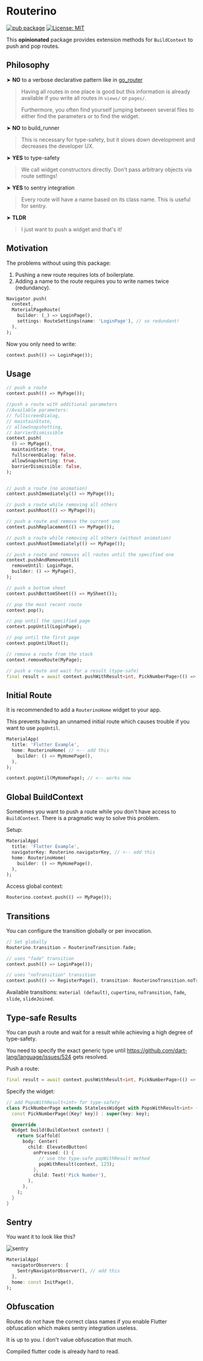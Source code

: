 # Routerino

[![pub package](https://img.shields.io/pub/v/routerino.svg)](https://pub.dev/packages/routerino)
[![License: MIT](https://img.shields.io/badge/License-MIT-yellow.svg)](https://opensource.org/licenses/MIT)

This **opinionated** package provides extension methods for `BuildContext` to push and pop routes.

## Philosophy

➤ **NO** to a verbose declarative pattern like in [go_router](https://pub.dev/packages/go_router)

> Having all routes in one place is good but this information is already available if you write all routes in `views/` or `pages/`.
> 
> Furthermore, you often find yourself jumping between several files to either find the parameters
> or to find the widget.

➤ **NO** to build_runner

> This is necessary for type-safety, but it slows down development and decreases the developer UX.

➤ **YES** to type-safety

> We call widget constructors directly. Don't pass arbitrary objects via route settings!

➤ **YES** to sentry integration

> Every route will have a name based on its class name. This is useful for sentry.

➤ **TLDR**

> I just want to push a widget and that's it!

## Motivation

The problems without using this package:

1) Pushing a new route requires lots of boilerplate.
2) Adding a name to the route requires you to write names twice (redundancy).

```dart
Navigator.push(
  context,
  MaterialPageRoute(
    builder: (_) => LoginPage(),
    settings: RouteSettings(name: 'LoginPage'), // so redundant!
  ),
);
```

Now you only need to write:

```dart
context.push(() => LoginPage());
```

## Usage

```dart
// push a route
context.push(() => MyPage());

//push a route with additional parameters
//Available parameters: 
// fullscreenDialog, 
// maintainState, 
// allowSnapshotting, 
// barrierDismissible
context.push(
  () => MyPage(), 
  maintainState: true,
  fullscreenDialog: false,
  allowSnapshotting: true,
  barrierDismissible: false,
);


// push a route (no animation)
context.pushImmediately(() => MyPage());

// push a route while removing all others
context.pushRoot(() => MyPage());

// push a route and remove the current one
context.pushReplacement(() => MyPage());

// push a route while removing all others (without animation)
context.pushRootImmediately(() => MyPage());

// push a route and removes all routes until the specified one
context.pushAndRemoveUntil(
  removeUntil: LoginPage,
  builder: () => MyPage(),
);

// push a bottom sheet
context.pushBottomSheet(() => MySheet());

// pop the most recent route
context.pop();

// pop until the specified page
context.popUntil(LoginPage);

// pop until the first page
context.popUntilRoot();

// remove a route from the stack
context.removeRoute(MyPage);

// push a route and wait for a result (type-safe)
final result = await context.pushWithResult<int, PickNumberPage>(() => PickNumberPage());
```

## Initial Route

It is recommended to add a `RouterinoHome` widget to your app.

This prevents having an unnamed initial route which causes trouble if you want to use `popUntil`.

```dart
MaterialApp(
  title: 'Flutter Example',
  home: RouterinoHome( // <-- add this
    builder: () => MyHomePage(),
  ),
);

context.popUntil(MyHomePage); // <-- works now
```

## Global BuildContext

Sometimes you want to push a route while you don't have access to `BuildContext`. There is a pragmatic way to solve this problem.

Setup:
```dart
MaterialApp(
  title: 'Flutter Example',
  navigatorKey: Routerino.navigatorKey, // <-- add this
  home: RouterinoHome(
    builder: () => MyHomePage(),
  ),
);
```

Access global context:
```dart
Routerino.context.push(() => MyPage());
```

## Transitions

You can configure the transition globally or per invocation.

```dart
// Set globally
Routerino.transition = RouterinoTransition.fade;

// uses "fade" transition
context.push(() => LoginPage());

// uses "noTransition" transition
context.push(() => RegisterPage(), transition: RouterinoTransition.noTransition);
```

Available transitions: `material (default)`, `cupertino`, `noTransition`, `fade`, `slide`, `slideJoined`.

## Type-safe Results

You can push a route and wait for a result while achieving a high degree of type-safety.

You need to specify the exact generic type until https://github.com/dart-lang/language/issues/524 gets resolved.

Push a route:

```dart
final result = await context.pushWithResult<int, PickNumberPage>(() => PickNumberPage());
```

Specify the widget:

```dart
// add PopsWithResult<int> for type-safety
class PickNumberPage extends StatelessWidget with PopsWithResult<int> {
  const PickNumberPage({Key? key}) : super(key: key);

  @override
  Widget build(BuildContext context) {
    return Scaffold(
      body: Center(
        child: ElevatedButton(
          onPressed: () {
            // use the type-safe popWithResult method
            popWithResult(context, 123);
          },
          child: Text('Pick Number'),
        ),
      ),
    );
  }
}
```

## Sentry

You want it to look like this?

![sentry](https://raw.githubusercontent.com/Tienisto/routerino/main/resources/sentry.png)

```dart
MaterialApp(
  navigatorObservers: [
    SentryNavigatorObserver(), // add this 
  ],
  home: const InitPage(),
);
```

## Obfuscation

Routes do not have the correct class names if you enable Flutter obfuscation which makes sentry integration useless.

It is up to you. I don't value obfuscation that much.

Compiled flutter code is already hard to read.
